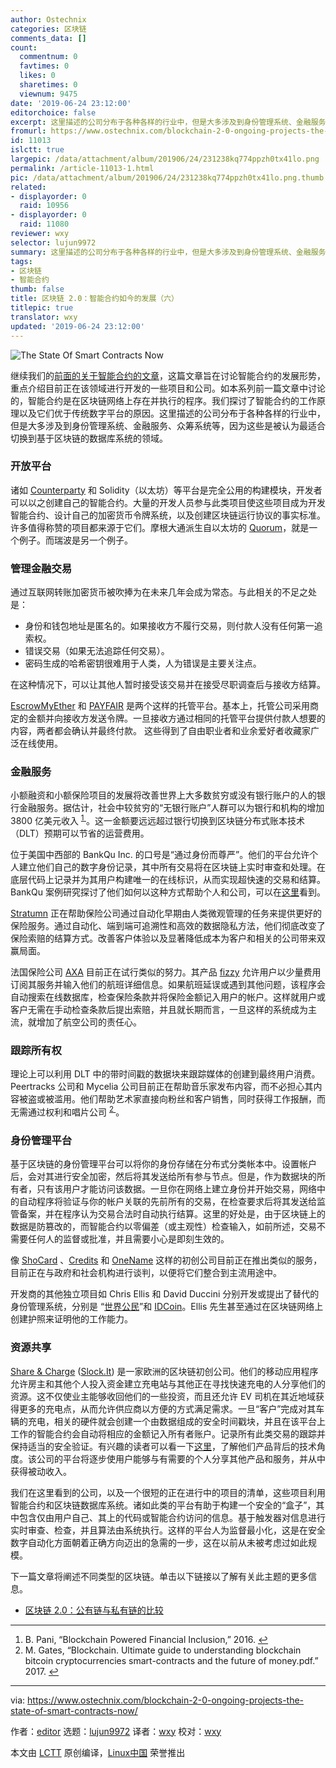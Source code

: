 ```yaml
---
author: Ostechnix
categories: 区块链
comments_data: []
count:
  commentnum: 0
  favtimes: 0
  likes: 0
  sharetimes: 0
  viewnum: 9475
date: '2019-06-24 23:12:00'
editorchoice: false
excerpt: 这里描述的公司分布于各种各样的行业中，但是大多涉及到身份管理系统、金融服务、众筹系统等，因为这些是被认为最适合切换到基于区块链的数据库系统的领域。
fromurl: https://www.ostechnix.com/blockchain-2-0-ongoing-projects-the-state-of-smart-contracts-now/
id: 11013
islctt: true
largepic: /data/attachment/album/201906/24/231238kq774ppzh0tx41lo.png
permalink: /article-11013-1.html
pic: /data/attachment/album/201906/24/231238kq774ppzh0tx41lo.png.thumb.jpg
related:
- displayorder: 0
  raid: 10956
- displayorder: 0
  raid: 11080
reviewer: wxy
selector: lujun9972
summary: 这里描述的公司分布于各种各样的行业中，但是大多涉及到身份管理系统、金融服务、众筹系统等，因为这些是被认为最适合切换到基于区块链的数据库系统的领域。
tags:
- 区块链
- 智能合约
thumb: false
title: 区块链 2.0：智能合约如今的发展（六）
titlepic: true
translator: wxy
updated: '2019-06-24 23:12:00'
---
```


![The State Of Smart Contracts Now](/data/attachment/album/201906/24/231238kq774ppzh0tx41lo.png)


继续我们的[前面的关于智能合约的文章](/article-10956-1.html)，这篇文章旨在讨论智能合约的发展形势，重点介绍目前正在该领域进行开发的一些项目和公司。如本系列前一篇文章中讨论的，智能合约是在区块链网络上存在并执行的程序。我们探讨了智能合约的工作原理以及它们优于传统数字平台的原因。这里描述的公司分布于各种各样的行业中，但是大多涉及到身份管理系统、金融服务、众筹系统等，因为这些是被认为最适合切换到基于区块链的数据库系统的领域。


### 开放平台


诸如 [Counterparty](https://counterparty.io/platform/) 和 Solidity（以太坊）等平台是完全公用的构建模块，开发者可以以之创建自己的智能合约。大量的开发人员参与此类项目使这些项目成为开发智能合约、设计自己的加密货币令牌系统，以及创建区块链运行协议的事实标准。许多值得称赞的项目都来源于它们。摩根大通派生自以太坊的 [Quorum](https://www.jpmorgan.com/global/Quorum)，就是一个例子。而瑞波是另一个例子。


### 管理金融交易


通过互联网转账加密货币被吹捧为在未来几年会成为常态。与此相关的不足之处是：


* 身份和钱包地址是匿名的。如果接收方不履行交易，则付款人没有任何第一追索权。
* 错误交易（如果无法追踪任何交易）。
* 密码生成的哈希密钥很难用于人类，人为错误是主要关注点。


在这种情况下，可以让其他人暂时接受该交易并在接受尽职调查后与接收方结算。


[EscrowMyEther](http://escrowmyether.com/) 和 [PAYFAIR](https://payfair.io/) 是两个这样的托管平台。基本上，托管公司采用商定的金额并向接收方发送令牌。一旦接收方通过相同的托管平台提供付款人想要的内容，两者都会确认并最终付款。 这些得到了自由职业者和业余爱好者收藏家广泛在线使用。


### 金融服务


小额融资和小额保险项目的发展将改善世界上大多数贫穷或没有银行账户的人的银行金融服务。据估计，社会中较贫穷的“无银行账户”人群可以为银行和机构的增加 3800 亿美元收入 <sup id="fnref1"> <a href="#fn1" rel="footnote">  1 </a></sup>。这一金额要远远超过银行切换到区块链分布式账本技术（DLT）预期可以节省的运营费用。


位于美国中西部的 BankQu Inc. 的口号是“通过身份而尊严”。他们的平台允许个人建立他们自己的数字身份记录，其中所有交易将在区块链上实时审查和处理。在底层代码上记录并为其用户构建唯一的在线标识，从而实现超快速的交易和结算。BankQu 案例研究探讨了他们如何以这种方式帮助个人和公司，可以在[这里](https://banqu.co/case-study/)看到。


[Stratumn](https://stratumn.com/business-case/insurance-claim-automation-across-europe/) 正在帮助保险公司通过自动化早期由人类微观管理的任务来提供更好的保险服务。通过自动化、端到端可追溯性和高效的数据隐私方法，他们彻底改变了保险索赔的结算方式。改善客户体验以及显著降低成本为客户和相关的公司带来双赢局面。


法国保险公司 [AXA](https://group.axa.com/en/newsroom/news/axa-goes-blockchain-with-fizzy) 目前正在试行类似的努力。其产品 [fizzy](https://fizzy.axa/en-gb/) 允许用户以少量费用订阅其服务并输入他们的航班详细信息。如果航班延误或遇到其他问题，该程序会自动搜索在线数据库，检查保险条款并将保险金额记入用户的帐户。这样就用户或客户无需在手动检查条款后提出索赔，并且就长期而言，一旦这样的系统成为主流，就增加了航空公司的责任心。


### 跟踪所有权


理论上可以利用 DLT 中的带时间戳的数据块来跟踪媒体的创建到最终用户消费。Peertracks 公司和 Mycelia 公司目前正在帮助音乐家发布内容，而不必担心其内容被盗或被滥用。他们帮助艺术家直接向粉丝和客户销售，同时获得工作报酬，而无需通过权利和唱片公司 <sup id="fnref2"> <a href="#fn2" rel="footnote">  2 </a></sup>。


### 身份管理平台


基于区块链的身份管理平台可以将你的身份存储在分布式分类帐本中。设置帐户后，会对其进行安全加密，然后将其发送给所有参与节点。但是，作为数据块的所有者，只有该用户才能访问该数据。一旦你在网络上建立身份并开始交易，网络中的自动程序将验证与你的帐户关联的先前所有的交易，在检查要求后将其发送给监管备案，并在程序认为交易合法时自动执行结算。这里的好处是，由于区块链上的数据是防篡改的，而智能合约以零偏差（或主观性）检查输入，如前所述，交易不需要任何人的监督或批准，并且需要小心是即刻生效的。


像 [ShoCard](https://techcrunch.com/2015/05/05/shocard-is-a-digital-identity-card-on-the-blockchain/) 、[Credits](https://techcrunch.com/2014/10/31/your-next-passport-could-be-on-the-blockchain/) 和 [OneName](https://wiki.namecoin.org/index.php?title=OneName) 这样的初创公司目前正在推出类似的服务，目前正在与政府和社会机构进行谈判，以便将它们整合到主流用途中。


开发商的其他独立项目如 Chris Ellis 和 David Duccini 分别开发或提出了替代的身份管理系统，分别是 “[世界公民](https://github.com/MrChrisJ/World-Citizenship)”和 [IDCoin](https://github.com/IDCoin/IDCoin)。Ellis 先生甚至通过在区块链网络上创建护照来证明他的工作能力。


### 资源共享


[Share & Charge](https://blog.slock.it/share-charge-launches-its-app-on-boards-over-1-000-charging-stations-on-the-blockchain-ba8275390309) ([Slock.It](https://slock.it/)) 是一家欧洲的区块链初创公司。他们的移动应用程序允许房主和其他个人投入资金建立充电站与其他正在寻找快速充电的人分享他们的资源。这不仅使业主能够收回他们的一些投资，而且还允许 EV 司机在其近地域获得更多的充电点，从而允许供应商以方便的方式满足需求。一旦“客户”完成对其车辆的充电，相关的硬件就会创建一个由数据组成的安全时间戳块，并且在该平台上工作的智能合约会自动将相应的金额记入所有者账户。记录所有此类交易的跟踪并保持适当的安全验证。有兴趣的读者可以看一下[这里](https://blog.slock.it/share-charge-smart-contracts-the-technical-angle-58b93ce80f15)，了解他们产品背后的技术角度。该公司的平台将逐步使用户能够与有需要的个人分享其他产品和服务，并从中获得被动收入。


我们在这里看到的公司，以及一个很短的正在进行中的项目的清单，这些项目利用智能合约和区块链数据库系统。诸如此类的平台有助于构建一个安全的“盒子”，其中包含仅由用户自己、其上的代码或智能合约访问的信息。基于触发器对信息进行实时审查、检查，并且算法由系统执行。这样的平台人为监督最小化，这是在安全数字自动化方面朝着正确方向迈出的急需的一步，这在以前从未被考虑过如此规模。


下一篇文章将阐述不同类型的区块链。单击以下链接以了解有关此主题的更多信息。


* [区块链 2.0：公有链与私有链的比较](https://www.ostechnix.com/blockchain-2-0-public-vs-private-blockchain-comparison/)




---


1. B. Pani, “Blockchain Powered Financial Inclusion,” 2016. [↩](#fnref1)
2. M. Gates, “Blockchain. Ultimate guide to understanding blockchain bitcoin cryptocurrencies smart-contracts and the future of money.pdf.” 2017. [↩](#fnref2)




---


via: <https://www.ostechnix.com/blockchain-2-0-ongoing-projects-the-state-of-smart-contracts-now/>


作者：[editor](https://www.ostechnix.com/author/editor/) 选题：[lujun9972](https://github.com/lujun9972) 译者：[wxy](https://github.com/wxy) 校对：[wxy](https://github.com/wxy)


本文由 [LCTT](https://github.com/LCTT/TranslateProject) 原创编译，[Linux中国](https://linux.cn/) 荣誉推出